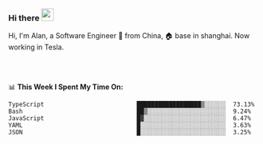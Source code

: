 ### Hi there <img src="https://media.giphy.com/media/hvRJCLFzcasrR4ia7z/giphy.gif" width="25px">

<!-- ![visitors](https://visitor-badge.glitch.me/badge?page_id=dislfyer.dislfyer) -->

Hi, I'm Alan, a Software Engineer 🚀 from China, 🏠 base in shanghai. Now working in Tesla.

<br/>
<br/>

📊 **This Week I Spent My Time On:**


<!--START_SECTION:waka-->

```text
TypeScript                          ██████████████████▒░░░░░░  73.13%
Bash                                ██▒░░░░░░░░░░░░░░░░░░░░░░  9.24%
JavaScript                          █▓░░░░░░░░░░░░░░░░░░░░░░░  6.47%
YAML                                █░░░░░░░░░░░░░░░░░░░░░░░░  3.63%
JSON                                █░░░░░░░░░░░░░░░░░░░░░░░░  3.25%
```

<!--END_SECTION:waka-->

<!--
**About Me:**
 -->
